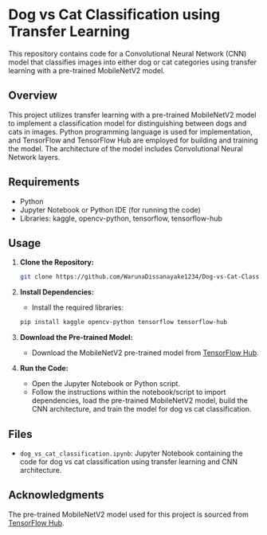
# Dog vs Cat Classification using Transfer Learning

This repository contains code for a Convolutional Neural Network (CNN) model that classifies images into either dog or cat categories using transfer learning with a pre-trained MobileNetV2 model.

## Overview

This project utilizes transfer learning with a pre-trained MobileNetV2 model to implement a classification model for distinguishing between dogs and cats in images. Python programming language is used for implementation, and TensorFlow and TensorFlow Hub are employed for building and training the model. The architecture of the model includes Convolutional Neural Network layers.

## Requirements

- Python
- Jupyter Notebook or Python IDE (for running the code)
- Libraries: kaggle, opencv-python, tensorflow, tensorflow-hub

## Usage

1. **Clone the Repository:**
   ```bash
   git clone https://github.com/WarunaDissanayake1234/Dog-vs-Cat-Classification-using-Transfer-Learning.git
   ```

2. **Install Dependencies:**
   - Install the required libraries:
   ```bash
   pip install kaggle opencv-python tensorflow tensorflow-hub
   ```

3. **Download the Pre-trained Model:**
   - Download the MobileNetV2 pre-trained model from [TensorFlow Hub](https://tfhub.dev/google/tf2-preview/mobilenet_v2/feature_vector/4).

4. **Run the Code:**
   - Open the Jupyter Notebook or Python script.
   - Follow the instructions within the notebook/script to import dependencies, load the pre-trained MobileNetV2 model, build the CNN architecture, and train the model for dog vs cat classification.

## Files

- `dog_vs_cat_classification.ipynb`: Jupyter Notebook containing the code for dog vs cat classification using transfer learning and CNN architecture.

## Acknowledgments

The pre-trained MobileNetV2 model used for this project is sourced from [TensorFlow Hub](https://tfhub.dev/google/tf2-preview/mobilenet_v2/feature_vector/4).

